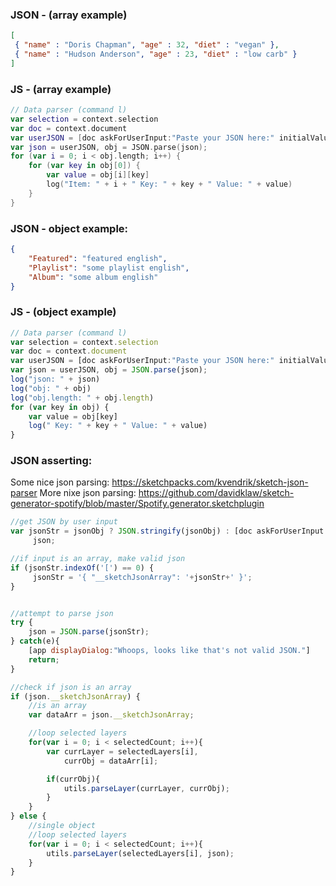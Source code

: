 ### JSON - (array example)

```json
[
 { "name" : "Doris Chapman", "age" : 32, "diet" : "vegan" },
 { "name" : "Hudson Anderson", "age" : 23, "diet" : "low carb" }
]

```

### JS - (array example)

```swift
// Data parser (command l)
var selection = context.selection
var doc = context.document
var userJSON = [doc askForUserInput:"Paste your JSON here:" initialValue:""];
var json = userJSON, obj = JSON.parse(json);
for (var i = 0; i < obj.length; i++) {        
    for (var key in obj[0]) {
        var value = obj[i][key]
        log("Item: " + i + " Key: " + key + " Value: " + value)
    }
}
```


### JSON - object example:

```json
{
    "Featured": "featured english",
    "Playlist": "some playlist english",
    "Album": "some album english"
}
```

### JS - (object example)

```js
// Data parser (command l)
var selection = context.selection
var doc = context.document
var userJSON = [doc askForUserInput:"Paste your JSON here:" initialValue:""];
var json = userJSON, obj = JSON.parse(json);
log("json: " + json)
log("obj: " + obj)
log("obj.length: " + obj.length)
for (var key in obj) {
    var value = obj[key]
    log(" Key: " + key + " Value: " + value)
}

```

### JSON asserting:

Some nice json parsing: https://sketchpacks.com/kvendrik/sketch-json-parser
More nixe json parsing: https://github.com/davidklaw/sketch-generator-spotify/blob/master/Spotify.generator.sketchplugin
```js
//get JSON by user input
var jsonStr = jsonObj ? JSON.stringify(jsonObj) : [doc askForUserInput:"Enter the JSON you'd like to use" initialValue:""],
	 json;

//if input is an array, make valid json
if (jsonStr.indexOf('[') == 0) {
	 jsonStr = '{ "__sketchJsonArray": '+jsonStr+' }';
}


//attempt to parse json
try {
	json = JSON.parse(jsonStr);
} catch(e){
    [app displayDialog:"Whoops, looks like that's not valid JSON."]
	return;
}

//check if json is an array
if (json.__sketchJsonArray) {
    //is an array
    var dataArr = json.__sketchJsonArray;

    //loop selected layers
    for(var i = 0; i < selectedCount; i++){
        var currLayer = selectedLayers[i],
            currObj = dataArr[i];

        if(currObj){
            utils.parseLayer(currLayer, currObj);
        }
    }
} else {
    //single object
    //loop selected layers
    for(var i = 0; i < selectedCount; i++){
        utils.parseLayer(selectedLayers[i], json);
    }
}
```
